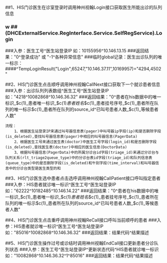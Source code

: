 ##1、HIS门诊医生在诊室登录时调用神州视翰Login接口获取医生所能出诊的队列信息
### w ##(DHCExternalService.RegInterface.Service.SelfRegService).Login
###入参：医生工号^医生站登录IP 如：10155956^10.146.13.15
###返回结果："0^登录成功" 或 "-1^各种异常信息"
###临时global记录：医生出诊队列的唯一标示：
####^TempLoginResult("Login",65247,"10.146.37.11",10169957)="4294,4502"



##2、HIS门诊医生点击顺呼调用神州视翰CallNext接口获取下一个就诊患者信息
###入参：出诊队列列表数组^医生工号^医生站登录IP 如："4218^10082868^10.146.36.32"
###返回结果："0^患者在his数据中的唯一标识_$c(1)_患者唯一标识_$c(1)_患者姓名_$c(1)_患者挂号序号_$c(1)_患者所在队列的唯一标示$c(1)_患者所在队列的source_id^已叫号患者人数_$c(1)_等候患者人数"

	流程：
		1、根据医生站登录IP来通过叫号器信息表(pager)中叫号器ip字段(ip)和是否删除字段(is_deleted),查找叫号器信息表(pager)中相应的叫号器信息(PagerData)
		2、根据医生工号来通过医生表(doctor)中医生工号字段(login_id)和是否删除字段(is_deleted),查找医生表(doctor)中相应的医生信息(DoctorData)
		3、根据叫号器信息(PagerData)中的所属分诊台id字段(triage_id)来通过分诊台与队列关系(rlt_triage2queue_type)中的分诊台表id字段(triage_id)和队列信息表(queue_type)中的是否删除字段(is_deleted)和午别字段(time_interval)和叫号器信息中的分诊台类型是医生类型的和
		


##3、HIS门诊医生选中患者点击选呼调用神州视翰CallPatient接口呼叫指定患者
###入参：HIS患者就诊唯一标识^医生工号^医生站登录IP 如："62222^10182485^10.146.14.22"
###返回结果："0^患者在his数据中的唯一标识_$c(1)_患者唯一标识_$c(1)_患者姓名_$c(1)_患者挂号序号_$c(1)_患者所在队列的唯一标示$c(1)_患者所在队列的source_id^已叫号患者人数_$c(1)_等候患者人数"


##4、HIS门诊医生点击重呼调用神州视翰ReCall接口呼叫当前顺呼的患者
###入参：HIS患者就诊唯一标识^医生工号^医生站登录IP 如："85016^10082868^10.146.36.32"
###返回结果：结果代码^结果描述


##5、HIS门诊医生操作过号或诊结时调用神州视翰EndCall接口更新患者分诊队列状态
###入参：医生工号^医生站登录IP^更新状态代码^HIS患者就诊唯一标识 如："10082868^10.146.36.32^1^85016"
###返回结果：结果代码^结果描述







